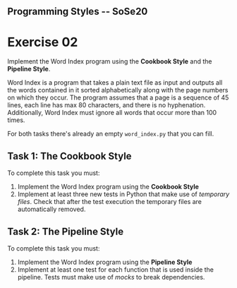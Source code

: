 Programming Styles -- SoSe20
---

# Exercise 02

Implement the Word Index program using the **Cookbook Style** and the **Pipeline Style**.

Word Index is a program that takes a plain text file as input and outputs all the words contained in it sorted alphabetically along with the page numbers on which they occur. The program assumes that a page is a sequence of 45 lines, each line has max 80 characters, and there is no hyphenation. Additionally, Word Index must ignore all words that occur more than 100 times.

For both tasks there's already an empty `word_index.py` that you can fill.

## Task 1: The Cookbook Style

To complete this task you must:

1. Implement the Word Index program using the **Cookbook Style** 
2. Implement at least three new tests in Python that make use of *temporary files*. Check that after the test execution the temporary files are automatically removed.

## Task 2: The Pipeline Style

To complete this task you must:

1. Implement the Word Index program using the **Pipeline Style** 
2. Implement at least one test for each function that is used inside the pipeline. Tests must make use of *mocks* to break dependencies.
